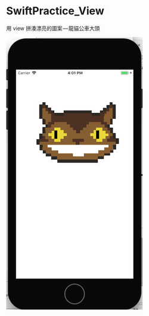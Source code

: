# SwiftPractice_View
用 view 拼湊漂亮的圖案 — 龍貓公車大頭

![image](https://github.com/YomiRY/SwiftPractice_View/blob/master/screen_shot.png)

